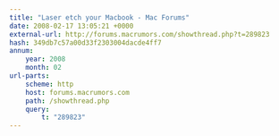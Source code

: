 ```yaml
---
title: "Laser etch your Macbook - Mac Forums"
date: 2008-02-17 13:05:21 +0000
external-url: http://forums.macrumors.com/showthread.php?t=289823
hash: 349db7c57a00d33f2303004dacde4ff7
annum:
    year: 2008
    month: 02
url-parts:
    scheme: http
    host: forums.macrumors.com
    path: /showthread.php
    query:
        t: "289823"
---
```




